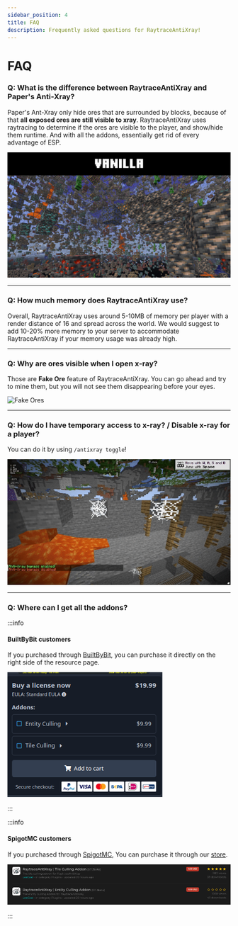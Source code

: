 ```yaml
---
sidebar_position: 4
title: FAQ
description: Frequently asked questions for RaytraceAntiXray!
---
```


# FAQ

### Q: What is the difference between RaytraceAntiXray and Paper's Anti-Xray?
Paper's Ant-Xray only hide ores that are surrounded by blocks, because of that **all exposed ores are still visible to xray**.
RaytraceAntiXray uses raytracing to determine if the ores are visible to the player, and show/hide them runtime.
And with all the addons, essentially get rid of every advantage of ESP.

![RaytraceAntiXray](img/raytraceantixray.gif)

---
### Q: How much memory does RaytraceAntiXray use?

Overall, RaytraceAntiXray uses around 5-10MB of memory per player with a render distance of 16 and spread across the world.
We would suggest to add 10-20% more memory to your server to accommodate RaytraceAntiXray if your memory usage was already high.

---
### Q: Why are ores visible when I open x-ray?
Those are **Fake Ore** feature of RaytraceAntiXray.
You can go ahead and try to mine them, but you will not see them disappearing before your eyes.

![Fake Ores](img/fake-ore.gif)

---
### Q: How do I have temporary access to x-ray? / Disable x-ray for a player?

You can do it by using `/antixray toggle`!

![Toggle Xray](img/toggle.gif)

---
### Q: Where can I get all the addons?

:::info

#### BuiltByBit customers
If you purchased through [BuiltByBit](https://builtbybit.com/resources/raytraceantixray-ores-entities-tiles.41896/),
you can purchase it directly on the right side of the resource page.

![BBB Addons](img/bbb-addons.png)

:::

:::info

#### SpigotMC customers
If you purchased through [SpigotMC](https://www.spigotmc.org/resources/1-8-1-21-raytraceantixray-ores-entities-tiles-itemsadder-support.116253/),
You can purchase it through our [store](https://imanity.dev/resources/).

![SpigotMC Addons](img/spigotmc-addons.png)

:::